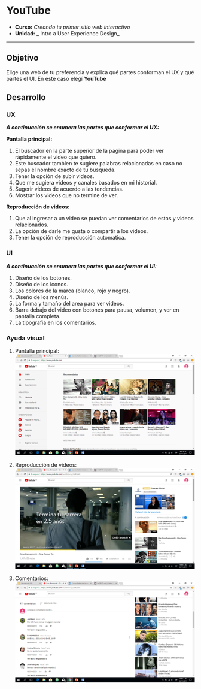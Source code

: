 # YouTube

* **Curso:** _Creando tu primer sitio web interactivo_
* **Unidad:** _ Intro a User Experience Design_

***

## Objetivo

Elige una web de tu preferencia y explica qué partes conforman el UX y qué partes el UI.
En este caso elegí **YouTube**

## Desarrollo

### UX

  ***A continuación se enumera las partes que conformar el UX:***

  **Pantalla principal:**
  1. El buscador en la parte superior de la pagina para poder ver rápidamente el video que quiero.
  2. Este buscador tambien te sugiere palabras relacionadas en caso no sepas el nombre exacto de tu busqueda.
  3. Tener la opción de subir videos.
  4. Que me sugiera videos y canales basados en mi historial.
  5. Sugerir videos de acuerdo a las tendencias.
  6. Mostrar los videos que no termine de ver.

  **Reproducción de videos:**
  1. Que al ingresar a un video se puedan ver comentarios de estos y videos relacionados.
  2. La opción de  darle me gusta o compartir a los videos.
  3. Tener la opción de reproducción automatica.

### UI

  ***A continuación se enumera las partes que conformar el UI:***

  1. Diseño de los botones.
  2. Diseño de los iconos.
  3. Los colores de la marca (blanco, rojo y negro).
  4. Diseño de los menús.
  5. La forma y tamaño del area para ver videos.
  6. Barra debajo del video con botones para pausa, volumen, y ver en pantalla completa.
  7. La tipografia en los comentarios.

### Ayuda visual

1. Pantalla principal:
![YouTube pantalla 1](assets/img-youtube1.png)

2. Reproducción de videos:
![YouTube pantalla 2](assets/img-youtube2.png)

2. Comentarios:
![YouTube pantalla 3](assets/img-youtube3.png)
